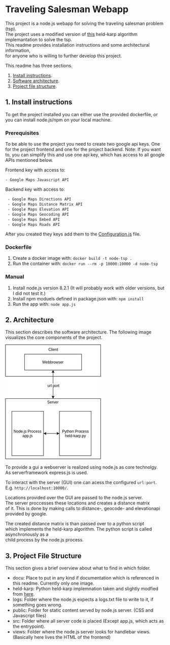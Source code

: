 # Traveling Salesman Webapp

This project is a node.js webapp for solving the traveling salesman problem (tsp). <br>
The project uses a modified version of [this](https://github.com/CarlEkerot/held-karp) held-karp algorithm implemantation to solve the tsp. <br>
This readme provides installation instructions and some architectural information, <br>
for anyone who is willing to further develop this project.

This readme has three sections.
1. [Install instructions](#Install-instructions).
2. [Software architecture](https://github.com/RimacV/node-tsp/blob/master/Readme.md#2-architecture).
3. [Project file structure](#Project-File-Structure).

## 1. Install instructions
To get the project installed you can either use the provided dockerfile,
or you can install node.js/npm on your local machine. 

### Prerequisites
To be able to use the project 
you need to create two google api keys. One for the project frontend and one for the project backend.
Note: If you want to, you can simplify this and use one api key, which has access to all google APIs 
mentioned below.

Frontend key with access to: 
```
- Google Maps Javascript API
```

Backend key with access to: 
```
 - Google Maps Directions API	
 - Google Maps Distance Matrix API	
 - Google Maps Elevation API	
 - Google Maps Geocoding API	
 - Google Maps Embed API	
 - Google Maps Roads API
```
After you created they keys add them to the [Configuration.js](src/Configuration.js)  file.


### Dockerfile
1. Create a docker image with:  ```docker build -t node-tsp .```
2. Run the container with: ```docker run --rm -p 10000:10000 -d node-tsp```

### Manual
1. Install node.js version 8.2.1 (It will probably work with older versions, but I did not test it.)
2. Install npm moduels defined in package.json with:  ```npm install ```
3. Run the app with: ```node app.js```

## 2. Architecture
This section describes the software architecture. The following image <br>
visualizes the core components of the project. <br>

![Image of project architecture](docu/tsp-top-level-architecture.png)


To provide a gui a webserver is realized using node.js as core technolgy.<br>
As serverframework express.js is used.

To interact with the server (GUI) one can acess the configured ```url:port```.<br>
E.g. ```http://localhost:10000/```. 

Locations provided over the GUI are passed to the node.js server. <br>
The server proccesses these locations and creates a distance matrix <br>
of it. This is done by making calls to distance-, geocode- and elevationapi <br>
provided by google. <br>

The created distance matrix is than passed over to a python script <br>
which implements the held-karp algorithm. The python script is called asynchronously as a <br>
child process by the node.js process.

## 3. Project File Structure
This section gives a brief overview about what to find in which folder.
- docu: Place to put in any kind if documentation which is referenced in this readme. Currently only one image.
- held-karp: Python held-karp implemnation taken and slightly modfied from [here](https://github.com/CarlEkerot/held-karp).
- logs: Folder where the node.js expects a logs.txt file to write to it, if something goes wrong.
- public: Folder for static content served by node.js server. (CSS and Javascript files)
- src: Folder where all server code is placed (Except app.js, which acts as the entrypoint).
- views: Folder where the node.js server looks for handlebar views. (Basically here lives the HTML of the frontend)




